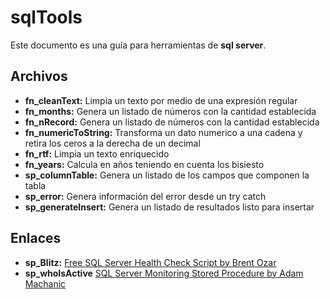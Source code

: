 # sqlTools

Este documento es una guía para herramientas de **sql server**.


## Archivos

 - **fn_cleanText:** Limpia un texto por medio de una expresión regular
 - **fn_months:** Genera un listado de números con la cantidad establecida
 - **fn_nRecord:** Genera un listado de números con la cantidad establecida
 - **fn_numericToString:** Transforma un dato numerico a una cadena y retira los ceros a la derecha de un decimal
 - **fn_rtf:** Limpia un texto enriquecido
 - **fn_years:** Calcula en años teniendo en cuenta los bisiesto
 - **sp_columnTable:** Genera un listado de los campos que componen la tabla
 - **sp_error:** Genera información del error desde un try catch
 - **sp_generateInsert:** Genera un listado de resultados listo para insertar


## Enlaces

 - **sp_Blitz:** [Free SQL Server Health Check Script by Brent Ozar](https://www.brentozar.com/blitz/)
 - **sp_whoIsActive** [SQL Server Monitoring Stored Procedure by Adam Machanic](http://whoisactive.com/)